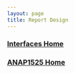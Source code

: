 ```yaml
---
layout: page
title: Report Design
---
```


### [Interfaces Home](interfaces.md)
### [ANAP1525 Home](../)
